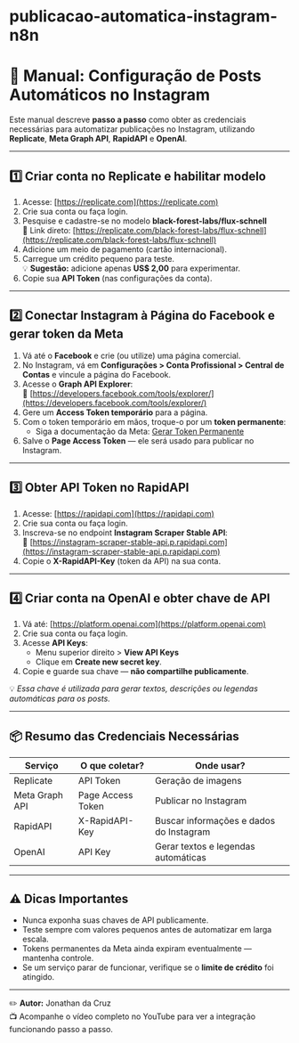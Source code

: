 # publicacao-automatica-instagram-n8n


# 📌 Manual: Configuração de Posts Automáticos no Instagram

Este manual descreve **passo a passo** como obter as credenciais necessárias para automatizar publicações no Instagram, utilizando **Replicate**, **Meta Graph API**, **RapidAPI** e **OpenAI**.

---

## 1️⃣ Criar conta no Replicate e habilitar modelo
1. Acesse: [https://replicate.com](https://replicate.com)
2. Crie sua conta ou faça login.
3. Pesquise e cadastre-se no modelo **black-forest-labs/flux-schnell**  
   🔗 Link direto: [https://replicate.com/black-forest-labs/flux-schnell](https://replicate.com/black-forest-labs/flux-schnell)
4. Adicione um meio de pagamento (cartão internacional).
5. Carregue um crédito pequeno para teste.  
   💡 **Sugestão:** adicione apenas **US$ 2,00** para experimentar.
6. Copie sua **API Token** (nas configurações da conta).

---

## 2️⃣ Conectar Instagram à Página do Facebook e gerar token da Meta
1. Vá até o **Facebook** e crie (ou utilize) uma página comercial.
2. No Instagram, vá em **Configurações > Conta Profissional > Central de Contas** e vincule a página do Facebook.
3. Acesse o **Graph API Explorer**:  
   🔗 [https://developers.facebook.com/tools/explorer/](https://developers.facebook.com/tools/explorer/)
4. Gere um **Access Token temporário** para a página.
5. Com o token temporário em mãos, troque-o por um **token permanente**:  
   - Siga a documentação da Meta: [Gerar Token Permanente](https://developers.facebook.com/docs/facebook-login/access-tokens/refreshing)
6. Salve o **Page Access Token** — ele será usado para publicar no Instagram.

---

## 3️⃣ Obter API Token no RapidAPI
1. Acesse: [https://rapidapi.com](https://rapidapi.com)
2. Crie sua conta ou faça login.
3. Inscreva-se no endpoint **Instagram Scraper Stable API**:  
   🔗 [https://instagram-scraper-stable-api.p.rapidapi.com](https://instagram-scraper-stable-api.p.rapidapi.com)
4. Copie o **X-RapidAPI-Key** (token da API) na sua conta.

---

## 4️⃣ Criar conta na OpenAI e obter chave de API
1. Vá até: [https://platform.openai.com](https://platform.openai.com)
2. Crie sua conta ou faça login.
3. Acesse **API Keys**:  
   - Menu superior direito > **View API Keys**  
   - Clique em **Create new secret key**.
4. Copie e guarde sua chave — **não compartilhe publicamente**.

💡 *Essa chave é utilizada para gerar textos, descrições ou legendas automáticas para os posts.*

---

## 📦 Resumo das Credenciais Necessárias
| Serviço              | O que coletar?          | Onde usar? |
|----------------------|------------------------|------------|
| Replicate            | API Token              | Geração de imagens |
| Meta Graph API       | Page Access Token      | Publicar no Instagram |
| RapidAPI             | X-RapidAPI-Key         | Buscar informações e dados do Instagram |
| OpenAI               | API Key                | Gerar textos e legendas automáticas |

---

## ⚠️ Dicas Importantes
- Nunca exponha suas chaves de API publicamente.
- Teste sempre com valores pequenos antes de automatizar em larga escala.
- Tokens permanentes da Meta ainda expiram eventualmente — mantenha controle.
- Se um serviço parar de funcionar, verifique se o **limite de crédito** foi atingido.

---

✏️ **Autor:** Jonathan da Cruz  
📺 Acompanhe o vídeo completo no YouTube para ver a integração funcionando passo a passo.

